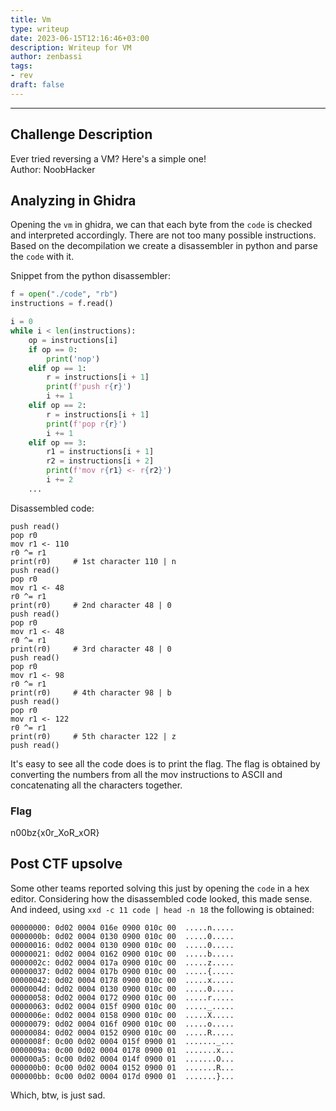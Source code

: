 ```yaml
---
title: Vm
type: writeup
date: 2023-06-15T12:16:46+03:00
description: Writeup for VM
author: zenbassi
tags:
- rev
draft: false
---
```


---

## Challenge Description

Ever tried reversing a VM? Here's a simple one!  
Author: NoobHacker

## Analyzing in Ghidra

Opening the `vm` in ghidra, we can that each byte from the `code` is checked
and interpreted accordingly. There are not too many possible instructions.
Based on the decompilation we create a disassembler in python and parse the
`code` with it. 

Snippet from the python disassembler:
```python
f = open("./code", "rb")
instructions = f.read()

i = 0
while i < len(instructions):
    op = instructions[i]
    if op == 0:
        print('nop')
    elif op == 1:
        r = instructions[i + 1]
        print(f'push r{r}')
        i += 1
    elif op == 2:
        r = instructions[i + 1]
        print(f'pop r{r}')
        i += 1
    elif op == 3: 
        r1 = instructions[i + 1]
        r2 = instructions[i + 2]
        print(f'mov r{r1} <- r{r2}')
        i += 2
    ...
```

Disassembled code:
```
push read()
pop r0
mov r1 <- 110
r0 ^= r1
print(r0)     # 1st character 110 | n
push read()
pop r0
mov r1 <- 48
r0 ^= r1
print(r0)     # 2nd character 48 | 0
push read()
pop r0
mov r1 <- 48
r0 ^= r1
print(r0)     # 3rd character 48 | 0
push read()
pop r0
mov r1 <- 98
r0 ^= r1
print(r0)     # 4th character 98 | b
push read()
pop r0
mov r1 <- 122
r0 ^= r1
print(r0)     # 5th character 122 | z
push read()
```
It's easy to see all the code does is to print the flag. The flag is obtained
by converting the numbers from all the mov instructions to ASCII and concatenating
all the characters together.

### Flag

n00bz{x0r_XoR_xOR}

## Post CTF upsolve

Some other teams reported solving this just by opening the `code` in a hex editor.
Considering how the disassembled code looked, this made sense. And indeed, using
`xxd -c 11 code | head -n 18` the following is obtained:

```hex
00000000: 0d02 0004 016e 0900 010c 00  .....n.....
0000000b: 0d02 0004 0130 0900 010c 00  .....0.....
00000016: 0d02 0004 0130 0900 010c 00  .....0.....
00000021: 0d02 0004 0162 0900 010c 00  .....b.....
0000002c: 0d02 0004 017a 0900 010c 00  .....z.....
00000037: 0d02 0004 017b 0900 010c 00  .....{.....
00000042: 0d02 0004 0178 0900 010c 00  .....x.....
0000004d: 0d02 0004 0130 0900 010c 00  .....0.....
00000058: 0d02 0004 0172 0900 010c 00  .....r.....
00000063: 0d02 0004 015f 0900 010c 00  ....._.....
0000006e: 0d02 0004 0158 0900 010c 00  .....X.....
00000079: 0d02 0004 016f 0900 010c 00  .....o.....
00000084: 0d02 0004 0152 0900 010c 00  .....R.....
0000008f: 0c00 0d02 0004 015f 0900 01  ......._...
0000009a: 0c00 0d02 0004 0178 0900 01  .......x...
000000a5: 0c00 0d02 0004 014f 0900 01  .......O...
000000b0: 0c00 0d02 0004 0152 0900 01  .......R...
000000bb: 0c00 0d02 0004 017d 0900 01  .......}...
```

Which, btw, is just sad.
